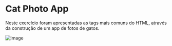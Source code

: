  # Cat Photo App

Neste exercício foram apresentadas as tags mais comuns do HTML, através da construção de um app de fotos de gatos. 

![image](https://github.com/nandacoimbra/Projetos-Free-Code-Camp/assets/122485583/2150241d-7c22-4ac6-84ba-971d7e07758b)
